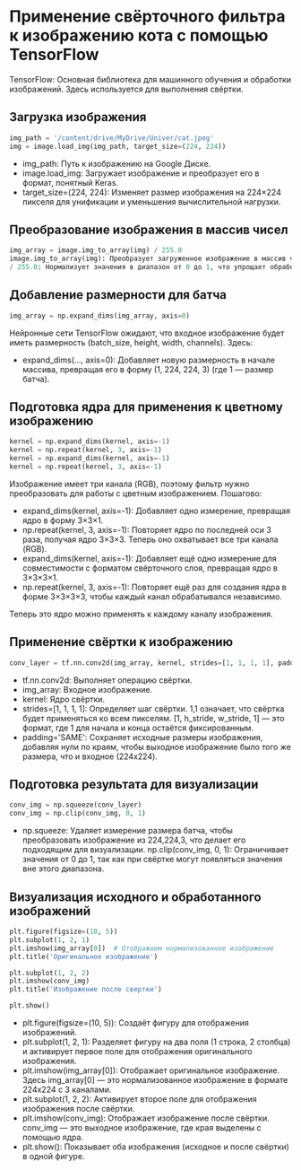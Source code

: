 # Применение свёрточного фильтра к изображению кота с помощью TensorFlow
TensorFlow: Основная библиотека для машинного обучения и обработки изображений. Здесь используется для выполнения свёртки.

## Загрузка изображения
```python
img_path = '/content/drive/MyDrive/Univer/cat.jpeg'
img = image.load_img(img_path, target_size=(224, 224))
```

- img_path: Путь к изображению на Google Диске.
- image.load_img: Загружает изображение и преобразует его в формат, понятный Keras.
- target_size=(224, 224): Изменяет размер изображения на 224×224 пикселя для унификации и уменьшения вычислительной нагрузки.

  
## Преобразование изображения в массив чисел
```python
img_array = image.img_to_array(img) / 255.0
image.img_to_array(img): Преобразует загруженное изображение в массив чисел, где каждый пиксель представлен тремя значениями (R, G и B).
/ 255.0: Нормализует значения в диапазон от 0 до 1, что упрощает обработку и улучшает стабильность свёрточной операции.
```

## Добавление размерности для батча
```python
img_array = np.expand_dims(img_array, axis=0)
```

Нейронные сети TensorFlow ожидают, что входное изображение будет иметь размерность (batch_size, height, width, channels). Здесь:

- expand_dims(..., axis=0): Добавляет новую размерность в начале массива, превращая его в форму (1, 224, 224, 3) (где 1 — размер батча).
 
## Подготовка ядра для применения к цветному изображению
```python
kernel = np.expand_dims(kernel, axis=-1)
kernel = np.repeat(kernel, 3, axis=-1)
kernel = np.expand_dims(kernel, axis=-1)
kernel = np.repeat(kernel, 3, axis=-1)
```
Изображение имеет три канала (RGB), поэтому фильтр нужно преобразовать для работы с цветным изображением. Пошагово:

- expand_dims(kernel, axis=-1): Добавляет одно измерение, превращая ядро в форму 3×3×1.
- np.repeat(kernel, 3, axis=-1): Повторяет ядро по последней оси 3 раза, получая ядро 3×3×3. Теперь оно охватывает все три канала (RGB).
- expand_dims(kernel, axis=-1): Добавляет ещё одно измерение для совместимости с форматом свёрточного слоя, превращая ядро в 3×3×3×1.
- np.repeat(kernel, 3, axis=-1): Повторяет ещё раз для создания ядра в форме 3×3×3×3, чтобы каждый канал обрабатывался независимо.

Теперь это ядро можно применять к каждому каналу изображения.

## Применение свёртки к изображению
```python
conv_layer = tf.nn.conv2d(img_array, kernel, strides=[1, 1, 1, 1], padding='SAME')
```

- tf.nn.conv2d: Выполняет операцию свёртки.
- img_array: Входное изображение.
- kernel: Ядро свёртки.
- strides=[1, 1, 1, 1]: Определяет шаг свёртки. 1,1 означает, что свёртка будет применяться ко всем пикселям. [1, h_stride, w_stride, 1] — это формат, где 1 для начала и конца остаётся фиксированным.
- padding='SAME': Сохраняет исходные размеры изображения, добавляя нули по краям, чтобы выходное изображение было того же размера, что и входное (224x224).


## Подготовка результата для визуализации
```python
conv_img = np.squeeze(conv_layer)
conv_img = np.clip(conv_img, 0, 1)
```

- np.squeeze: Удаляет измерение размера батча, чтобы преобразовать изображение из 224,224,3, что делает его подходящим для визуализации.
np.clip(conv_img, 0, 1): Ограничивает значения от 0 до 1, так как при свёртке могут появляться значения вне этого диапазона.


## Визуализация исходного и обработанного изображений
```python
plt.figure(figsize=(10, 5))
plt.subplot(1, 2, 1)
plt.imshow(img_array[0])  # Отображаем нормализованное изображение
plt.title('Оригинальное изображение')

plt.subplot(1, 2, 2)
plt.imshow(conv_img)
plt.title('Изображение после свертки')

plt.show()
```

- plt.figure(figsize=(10, 5)): Создаёт фигуру для отображения изображений.
- plt.subplot(1, 2, 1): Разделяет фигуру на два поля (1 строка, 2 столбца) и активирует первое поле для отображения оригинального изображения.
- plt.imshow(img_array[0]): Отображает оригинальное изображение. Здесь img_array[0] — это нормализованное изображение в формате 224x224 с 3 каналами.
- plt.subplot(1, 2, 2): Активирует второе поле для отображения изображения после свёртки.
- plt.imshow(conv_img): Отображает изображение после свёртки. conv_img — это выходное изображение, где края выделены с помощью ядра.
- plt.show(): Показывает оба изображения (исходное и после свёртки) в одной фигуре.
